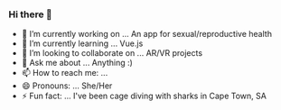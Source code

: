 ### Hi there 👋

- 🔭 I’m currently working on ... An app for sexual/reproductive health
- 🌱 I’m currently learning ... Vue.js
- 👯 I’m looking to collaborate on ... AR/VR projects
- 💬 Ask me about ... Anything :)
- 📫 How to reach me: ... 
- 😄 Pronouns: ... She/Her
- ⚡ Fun fact: ... I've been cage diving with sharks in Cape Town, SA

